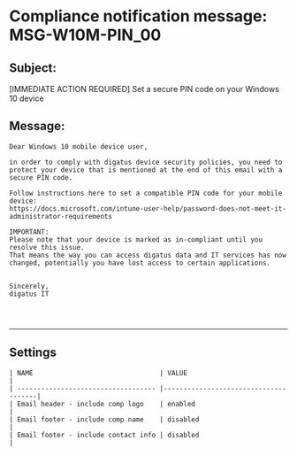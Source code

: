Compliance notification message: MSG-W10M-PIN_00
===============================================================================


Subject:
--------
[IMMEDIATE ACTION REQUIRED] Set a secure PIN code on your Windows 10 device

Message:
--------
```
Dear Windows 10 mobile device user,

in order to comply with digatus device security policies, you need to protect your device that is mentioned at the end of this email with a secure PIN code.

Follow instructions here to set a compatible PIN code for your mobile device:
https://docs.microsoft.com/intune-user-help/password-does-not-meet-it-administrator-requirements

IMPORTANT:
Please note that your device is marked as in-compliant until you resolve this issue.
That means the way you can access digatus data and IT services has now changed, potentially you have lost access to certain applications.


Sincerely,
digatus IT




```

*******************************************************************************

Settings
--------

	| NAME                                | VALUE                                |
	| ----------------------------------- |--------------------------------------|
	| Email header - include comp logo    | enabled                              |
	| Email footer - include comp name    | disabled                             |
	| Email footer - include contact info | disabled                             |
